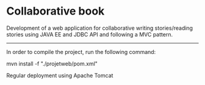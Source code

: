 # Collaborative book
Development of a web application for collaborative writing stories/reading stories using JAVA EE and JDBC API and following a MVC pattern.

----------------------
In order to compile the project, run the following command:

mvn install -f "./projetweb/pom.xml"

Regular deployment using Apache Tomcat
 
